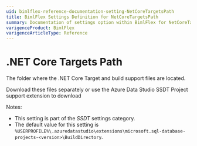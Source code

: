 ```yaml
---
uid: bimlflex-reference-documentation-setting-NetCoreTargetsPath
title: BimlFlex Settings Definition for NetCoreTargetsPath
summary: Documentation of settings option within BimlFlex for NetCoreTargetsPath
varigenceProduct: BimlFlex
varigenceArticleType: Reference
---
```


# .NET Core Targets Path

The folder where the .NET Core Target and build support files are located.

Download these files separately or use the Azure Data Studio SSDT Project support extension to download

Notes:

* This setting is part of the *SSDT* settings category.
* The default value for this setting is `%USERPROFILE%\.azuredatastudio\extensions\microsoft.sql-database-projects-<version>\BuildDirectory`.
